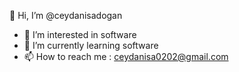  👋 Hi, I’m @ceydanisadogan
- 👀 I’m interested in software
- 🌱 I’m currently learning software
- 📫 How to reach me : ceydanisa0202@gmail.com

<!---
ceydanisadogan/ceydanisadogan is a ✨ special ✨ repository because its `README.md` (this file) appears on your GitHub profile.
You can click the Preview link to take a look at your changes.
--->
